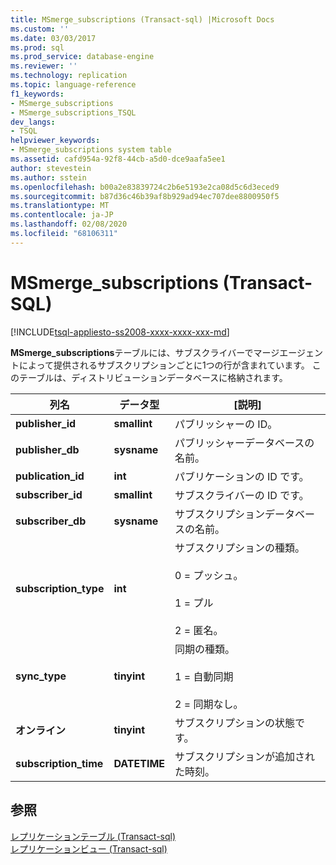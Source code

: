 ```yaml
---
title: MSmerge_subscriptions (Transact-sql) |Microsoft Docs
ms.custom: ''
ms.date: 03/03/2017
ms.prod: sql
ms.prod_service: database-engine
ms.reviewer: ''
ms.technology: replication
ms.topic: language-reference
f1_keywords:
- MSmerge_subscriptions
- MSmerge_subscriptions_TSQL
dev_langs:
- TSQL
helpviewer_keywords:
- MSmerge_subscriptions system table
ms.assetid: cafd954a-92f8-44cb-a5d0-dce9aafa5ee1
author: stevestein
ms.author: sstein
ms.openlocfilehash: b00a2e83839724c2b6e5193e2ca08d5c6d3eced9
ms.sourcegitcommit: b87d36c46b39af8b929ad94ec707dee8800950f5
ms.translationtype: MT
ms.contentlocale: ja-JP
ms.lasthandoff: 02/08/2020
ms.locfileid: "68106311"
---
```

# <a name="msmerge_subscriptions-transact-sql"></a>MSmerge_subscriptions (Transact-SQL)
[!INCLUDE[tsql-appliesto-ss2008-xxxx-xxxx-xxx-md](../../includes/tsql-appliesto-ss2008-xxxx-xxxx-xxx-md.md)]

  **MSmerge_subscriptions**テーブルには、サブスクライバーでマージエージェントによって提供されるサブスクリプションごとに1つの行が含まれています。 このテーブルは、ディストリビューションデータベースに格納されます。  
  
|列名|データ型|[説明]|  
|-----------------|---------------|-----------------|  
|**publisher_id**|**smallint**|パブリッシャーの ID。|  
|**publisher_db**|**sysname**|パブリッシャーデータベースの名前。|  
|**publication_id**|**int**|パブリケーションの ID です。|  
|**subscriber_id**|**smallint**|サブスクライバーの ID です。|  
|**subscriber_db**|**sysname**|サブスクリプションデータベースの名前。|  
|**subscription_type**|**int**|サブスクリプションの種類。<br /><br /> 0 = プッシュ。<br /><br /> 1 = プル<br /><br /> 2 = 匿名。|  
|**sync_type**|**tinyint**|同期の種類。<br /><br /> 1 = 自動同期<br /><br /> 2 = 同期なし。|  
|**オンライン**|**tinyint**|サブスクリプションの状態です。|  
|**subscription_time**|**DATETIME**|サブスクリプションが追加された時刻。|  
  
## <a name="see-also"></a>参照  
 [レプリケーションテーブル &#40;Transact-sql&#41;](../../relational-databases/system-tables/replication-tables-transact-sql.md)   
 [レプリケーションビュー &#40;Transact-sql&#41;](../../relational-databases/system-views/replication-views-transact-sql.md)  
  
  
